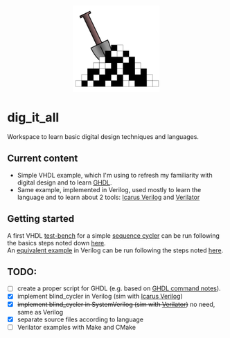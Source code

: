 <p align="center">
  <img src="doc/logo/logo.png" width="200"/>
</p>

# dig_it_all

Workspace to learn basic digital design techniques and languages.

## Current content

- Simple VHDL example, which I'm using to refresh my familiarity with digital design and to learn [GHDL](https://github.com/ghdl/ghdl).
- Same example, implemented in Verilog, used mostly to learn the language and to learn about 2 tools: [Icarus Verilog](https://github.com/steveicarus/iverilog) and [Verilator](https://github.com/verilator/verilator)

## Getting started

A first VHDL [test-bench](./vhdl_src/tb_main.vhdl) for a simple [sequence cycler](./vhdl_src/blind_cycler.vhdl) can be run following the basics steps noted down [here](./doc/ghdl_command_notes.md).  
An [equivalent example](./v_src/tb_main.v) in Verilog can be run following the steps noted [here](./doc/iverilog_command_notes.md).

## TODO:
- [ ] create a proper script for GHDL (e.g. based on [GHDL command notes](./ghdl_command_notes.md)).
- [x] implement blind_cycler in Verilog (sim with [Icarus Verilog](https://github.com/steveicarus/iverilog))
- [x] ~~implement blind_cycler in SystemVerilog (sim with [Verilator](https://github.com/verilator/verilator))~~ no need, same as Verilog
- [x] separate source files according to language
- [ ] Verilator examples with Make and CMake
